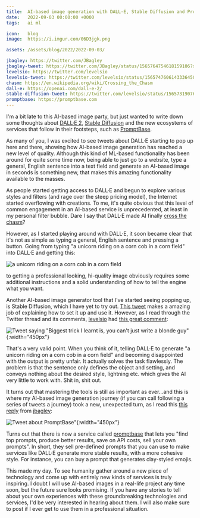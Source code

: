 ```yaml
---
title:  AI-based image generation with DALL·E, Stable Diffusion and Promptbase
date:   2022-09-03 00:00:00 +0000
tags:   ai ml

icon:   blog
image:  https://i.imgur.com/06D3jgk.png

assets: /assets/blog/2022/2022-09-03/

jbagley: https://twitter.com/JBagley
jbagley-tweet: https://twitter.com/JBagley/status/1565764754618159106?s=20&t=0Jsa9dz8EVNZZq3HYicFmg
levelsio: https://twitter.com/levelsio
levelsio-tweet: https://twitter.com/levelsio/status/1565747606143336450?s=20&t=0Jsa9dz8EVNZZq3HYicFmg
chasm: https://en.wikipedia.org/wiki/Crossing_the_Chasm
dall-e: https://openai.com/dall-e-2/
stable-diffusion-tweet: https://twitter.com/levelsio/status/1565731907664478209?s=20&t=UlBJZG9I0vhTkvsPNn_Bow
promptbase: https://promptbase.com
---
```


I'm a bit late to this AI-based image party, but just wanted to write down some thoughts about [DALL·E 2]({{page.dall-e}}), [Stable Diffusion]({{page.stable-diffusion-tweet}}) and the new ecosystems of services that follow in their footsteps, such as [PromptBase]({{page.promptbase}}).

As many of you, I was excited to see tweets about DALL·E starting to pop up here and there, showing how AI-based image generation has reached a new level of quality. Although this kind of ML-based functionality has been around for quite some time now, being able to just go to a website, type a general, English sentence into a text field and generate an AI-based image in seconds is something new, that makes this amazing functionality available to the masses.

As people started getting access to DALL·E and begun to explore various styles and filters (and rage over the steep pricing model), the Internet started overflowing with creations. To me, it's quite obvious that this level of common engagement in an AI-based service is unprecedented, at least in my personal filter bubble. Dare I say that DALL·E made AI finally [cross the chasm]({{page.chasm}})?

However, as I started playing around with DALL·E, it soon became clear that it's not as simple as typing a general, English sentence and pressing a button. Going from typing "a unicorn riding on a corn cob in a corn field" into DALL·E and getting this:

![a unicorn riding on a corn cob in a corn field]({{page.assets}}unicorn.jpg)

to getting a professional looking, hi-quality image obviously requires some additional instructions and a solid understanding of how to tell the engine what you want.

Another AI-based image generator tool that I've started seeing popping up, is Stable Diffusion, which I have yet to try out. [This tweet]({{page.stable-diffusion-tweet}}) makes a amazing job of explaining how to set it up and use it. However, as I read through the Twitter thread and its comments, [levelsio]({{page.levelsio}}) had [this great comment]({{page.levelsio-tweet}}):

![Tweet saying "Biggest trick I learnt is, you can't just write a blonde guy"]({{page.assets}}levelsio-tweet.jpg){:width="450px"}

That's a very valid point. When you think of it, telling DALL·E to generate "a unicorn riding on a corn cob in a corn field" and becoming disappointed with the output is pretty unfair. It actually solves the task flawlessly. The problem is that the sentence only defines the object and setting, and conveys nothing about the desired style, lightning etc. which gives the AI very little to work with. Shit in, shit out.

It turns out that mastering the tools is still as important as ever...and this is where my AI-based image generation journey (if you can call following a series of tweets a journey) took a new, unexpected turn, as I read this [this reply]({{page.jbagley-tweet}}) from [jbagley]({{page.jbagley}}):

![Tweet about PromptBase"]({{page.assets}}jbagley-tweet.jpg){:width="450px"}

Turns out that there is now a service called [promptbase]({{page.promptbase}}) that lets you "find top prompts, produce better results, save on API costs, sell your own prompts". In short, they sell pre-defined prompts that you can use to make services like DALL·E generate more stable results, with a more cohesive style. For instance, you can buy a prompt that generates clay-styled emojis.

This made my day. To see humanity gather around a new piece of technology and come up with entirely new kinds of services is truly inspiring. I doubt I will use AI-based images in a real-life project any time soon, but the future sure looks promising. If you have any stories to tell about your own experiences with these groundbreaking technologies and services, I'd be very interested in hearing about them. I will also make sure to post if I ever get to use them in a professional situation.